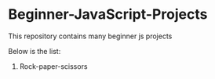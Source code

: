 # Beginner-JavaScript-Projects

This repository contains many beginner js projects

Below is the list:

1. Rock-paper-scissors

